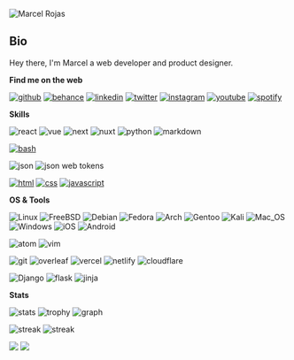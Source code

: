 ![Marcel Rojas](https://raw.githubusercontent.com/marcelrojas/marcelrojas/master/ryomen-sukuna.png)

## Bio

Hey there, I'm Marcel a web developer and product designer.


<b>Find me on the web</b>

[![github](https://img.shields.io/badge/github-181717?style=for-the-badge&logo=github&logoColor=white)](https://github.com/marcelrojas)
[![behance](https://img.shields.io/badge/behance-blue?style=for-the-badge&logo=behance&logoColor=white)](https://www.behance.net/whyismarcel)
[![linkedin](https://img.shields.io/badge/linkedin-0077B5?style=for-the-badge&logo=linkedin&logoColor=white)](https://www.linkedin.com/in/whyismarcel)
[![twitter](https://img.shields.io/badge/twitter-1DA1F2?style=for-the-badge&logo=twitter&logoColor=white)](https://twitter.com/marcelrojas_)
[![instagram](https://img.shields.io/badge/instagram-E4405F?style=for-the-badge&logo=instagram&logoColor=white)](https://www.instagram.com/marcelrojas_/)
[![youtube](https://img.shields.io/badge/youtube-FF0000?style=for-the-badge&logo=youtube&logoColor=white)](https://www.youtube.com/@marcelrojas)
[![spotify](https://img.shields.io/badge/spotify-1ED760?style=for-the-badge&logo=spotify&logoColor=white)](https://spotify.link/ibS5498edEb)


<b>Skills</b>

![react](https://img.shields.io/badge/react-★★☆-grey?labelColor=20232A&logo=react&style=for-the-badge&logoColor=white)
![vue](https://img.shields.io/badge/vue.js-★★☆-grey?labelColor=35495E&logo=vue.js&style=for-the-badge&logoColor=white)
![next](https://img.shields.io/badge/next.js-★★☆-grey?labelColor=000000&logo=next.js&style=for-the-badge&logoColor=white)
![nuxt](https://img.shields.io/badge/nuxt.js-★★☆-grey?labelColor=00DC82&logo=nuxt.js&style=for-the-badge&logoColor=white)
![python](https://img.shields.io/badge/python-★★☆-grey?labelColor=3776AB&logo=python&style=for-the-badge&logoColor=white)
![markdown](https://img.shields.io/badge/markdown-★★★-grey?labelColor=000000&logo=markdown&style=for-the-badge&logoColor=white)


[![bash](https://img.shields.io/badge/bash-★★★-grey?labelColor=4EAA25&logo=GNU-Bash&style=for-the-badge&logoColor=white)](https://en.wikipedia.org/wiki/Bash_(Unix_shell))


![json](https://img.shields.io/badge/json-★★★-grey?labelColor=323330&logo=json&style=for-the-badge&logoColor=white)
![json web tokens](https://img.shields.io/badge/json_web_tokens-★★★-grey?labelColor=323330&logo=json-web-tokens&style=for-the-badge&logoColor=white)


[![html](https://img.shields.io/badge/html-★★★-grey?labelColor=E34F26&logo=HTML5&style=for-the-badge&logoColor=white)](https://www.w3schools.com/html)
[![css](https://img.shields.io/badge/css-★★★-grey?labelColor=1572B6&logo=CSS3&style=for-the-badge&logoColor=white)](https://www.w3schools.com/css)
[![javascript](https://img.shields.io/badge/javascript-★★☆-grey?labelColor=F7DF1E&logo=javascript&style=for-the-badge&logoColor=black)](https://www.w3schools.com/js)


<b>OS & Tools</b>

![Linux](https://img.shields.io/badge/Linux-FCC624?logo=linux&style=for-the-badge&logoColor=black)
![FreeBSD](https://img.shields.io/badge/freebsd-AB2B28?logo=freebsd&style=for-the-badge&logoColor=white)
![Debian](https://img.shields.io/badge/Debian-A81D33?logo=debian&style=for-the-badge&logoColor=white)
![Fedora](https://img.shields.io/badge/Fedora-294172?logo=fedora&style=for-the-badge&logoColor=white)
![Arch](https://img.shields.io/badge/Arch_Linux-1793D1?logo=arch-linux&style=for-the-badge&logoColor=white)
![Gentoo](https://img.shields.io/badge/Gentoo-54487A?logo=gentoo&style=for-the-badge&logoColor=white)
![Kali](https://img.shields.io/badge/Kali_Linux-557C94?logo=kali-linux&style=for-the-badge&logoColor=white)
![Mac_OS](https://img.shields.io/badge/Mac_OS-999999?logo=macos&style=for-the-badge&logoColor=white)
![Windows](https://img.shields.io/badge/Windows-003399?logo=windows&style=for-the-badge&logoColor=white)
![iOS](https://img.shields.io/badge/iOS-000000?logo=ios&style=for-the-badge&logoColor=white)
![Android](https://img.shields.io/badge/Android-3DDC84?logo=android&style=for-the-badge&logoColor=white)


![atom](https://img.shields.io/badge/atom-66595C?logo=Atom&style=for-the-badge&logoColor=white)
![vim](https://img.shields.io/badge/vim-019733?logo=Vim&style=for-the-badge&logoColor=white)


![git](https://img.shields.io/badge/git-F05032?logo=git&style=for-the-badge&logoColor=white)
![overleaf](https://img.shields.io/badge/overleaf-47A141?logo=overleaf&style=for-the-badge&logoColor=white)
![vercel](https://img.shields.io/badge/vercel-000000?logo=vercel&style=for-the-badge&logoColor=white)
![netlify](https://img.shields.io/badge/netlify-00C7B7?logo=netlify&style=for-the-badge&logoColor=white)
![cloudflare](https://img.shields.io/badge/cloudflare-F38020?logo=cloudflare&style=for-the-badge&logoColor=white)


![Django](https://img.shields.io/badge/django-092E20?logo=django&style=for-the-badge&logoColor=white)
![flask](https://img.shields.io/badge/flask-000000?logo=flask&style=for-the-badge&logoColor=white)
![jinja](https://img.shields.io/badge/jinja-B41717?logo=jinja&style=for-the-badge&logoColor=white)


<b>Stats</b>

![stats](https://github-readme-stats.vercel.app/api?username=marcelrojas&title_color=3498db&text_color=2ecc71&icon_color=3498db&bg_color=00000000&hide_border=true&show_icons=true&include_all_commits=true&count_private=true&disable_animations=true)
![trophy](https://github-profile-trophy.vercel.app/?username=marcelrojas&no-bg=true&no-frame=true&column=4&theme=algolia)
![graph](https://github-readme-activity-graph.vercel.app/graph?username=marcelrojas&bg_color=0000000&color=2980b9&line=2980b9&point=27ae60&area_color=2980b9&area=true&hide_border=true)


![streak](https://github-contributor-stats.vercel.app/api?username=marcelrojas&title_color=3498db&text_color=2ecc71&icon_color=3498db&bg_color=00000000&hide_border=true&show_icons=true&include_all_commits=true&count_private=true&disable_animations=true)
![streak](https://streak-stats.demolab.com/?user=marcelrojas&hide_border=true&background=00000000&border=2980b9&stroke=2980b9&ring=27ae60&fire=27ae60&currStreakNum=2980b9&sideNums=2980b9&currStreakLabel=2980b9&sideLabels=2980b9&dates=2980b9)


![](https://komarev.com/ghpvc/?username=marcelrojas&style=flat-square&label=Views)
![](https://badges.pufler.dev/visits/marcelrojas/marcelrojas?color=black&logo=github&style=flat-square)